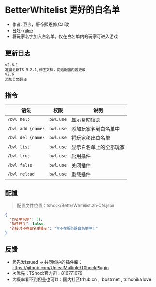 # BetterWhitelist 更好的白名单

- 作者: 豆沙，肝帝熙恩修,Cai改
- 出处: [gitee](https://gitee.com/Crafty/BetterWhitelist)
- 将玩家名字加入白名单，仅在白名单内的玩家可进入游戏

## 更新日志

```
v2.6.1
准备更新TS 5.2.1,修正文档，初始配置内容更改
v2.6
添加英文翻译
```

## 指令

| 语法                | 权限        | 说明          |
|-------------------|-----------|-------------|
| `/bwl help`       | `bwl.use` | 显示帮助信息      |
| `/bwl add {name}` | `bwl.use` | 添加玩家名到白名单中  |
| `/bwl del {name}` | `bwl.use` | 将玩家移出白名单    |
| `/bwl list`       | `bwl.use` | 显示白名单上的全部玩家 |
| `/bwl true`       | `bwl.use` | 启用插件        |
| `/bwl false`      | `bwl.use` | 关闭插件        |
| `/bwl reload`     | `bwl.use` | 重载插件        |

## 配置

> 配置文件位置：tshock/BetterWhitelist.zh-CN.json
```json
{
  "白名单玩家": [],
  "插件开关": false,
  "连接时不在白名单提示": "你不在服务器白名单中！"
}
```

## 反馈

- 优先发issued -> 共同维护的插件库：https://github.com/UnrealMultiple/TShockPlugin
- 次优先：TShock官方群：816771079
- 大概率看不到但是也可以：国内社区trhub.cn ，bbstr.net , tr.monika.love
